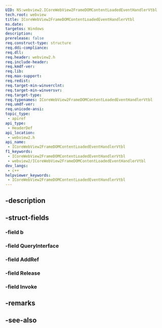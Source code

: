 ```yaml
---
UID: NS:webview2.ICoreWebView2FrameDOMContentLoadedEventHandlerVtbl
tech.root: webview
title: ICoreWebView2FrameDOMContentLoadedEventHandlerVtbl
ms.date: 
targetos: Windows
description: 
prerelease: false
req.construct-type: structure
req.ddi-compliance: 
req.dll: 
req.header: webview2.h
req.include-header: 
req.kmdf-ver: 
req.lib: 
req.max-support: 
req.redist: 
req.target-min-winverclnt: 
req.target-min-winversvr: 
req.target-type: 
req.typenames: ICoreWebView2FrameDOMContentLoadedEventHandlerVtbl
req.umdf-ver: 
req.unicode-ansi: 
topic_type:
 - apiref
api_type:
 - HeaderDef
api_location:
 - webview2.h
api_name:
 - ICoreWebView2FrameDOMContentLoadedEventHandlerVtbl
f1_keywords:
 - ICoreWebView2FrameDOMContentLoadedEventHandlerVtbl
 - webview2/ICoreWebView2FrameDOMContentLoadedEventHandlerVtbl
dev_langs:
 - c++
helpviewer_keywords:
 - ICoreWebView2FrameDOMContentLoadedEventHandlerVtbl
---
```


## -description

## -struct-fields

### -field b

### -field QueryInterface

### -field AddRef

### -field Release

### -field Invoke

## -remarks

## -see-also

